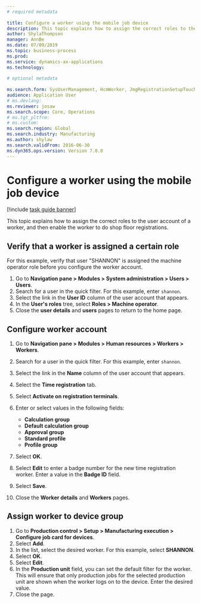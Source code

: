 ```yaml
--- 
# required metadata 
 
title: Configure a worker using the mobile job device
description: This topic explains how to assign the correct roles to the user account of a worker, and then enable the worker to do shop floor registrations. 
author: ShylaThompson
manager: AnnBe 
ms.date: 07/09/2019
ms.topic: business-process 
ms.prod:  
ms.service: dynamics-ax-applications 
ms.technology:  
 
# optional metadata 
 
ms.search.form: SysUserManagement, HcmWorker, JmgRegistrationSetupTouch, JmgRegistrationSetupAssignUsers   
audience: Application User 
# ms.devlang:  
ms.reviewer: josaw
ms.search.scope: Core, Operations 
# ms.tgt_pltfrm:  
# ms.custom:  
ms.search.region: Global
ms.search.industry: Manufacturing
ms.author: shylaw
ms.search.validFrom: 2016-06-30 
ms.dyn365.ops.version: Version 7.0.0 
---
```

# Configure a worker using the mobile job device

[!include [task guide banner](../../includes/task-guide-banner.md)]

This topic explains how to assign the correct roles to the user account of a worker, and then enable the worker to do shop floor registrations.

## Verify that a worker is assigned a certain role

For this example, verify that user "SHANNON" is assigned the machine operator role before you configure the worker account.

1. Go to **Navigation pane > Modules > System administration > Users > Users**.
2. Search for a user in the quick filter. For this example, enter `shannon`.
3. Select the link in the **User ID** column of the user account that appears.
4. In the **User's roles** tree, select **Roles > Machine operator**.
5. Close the **user details** and **users** pages to return to the home page.

## Configure worker account
1. Go to **Navigation pane > Modules > Human resources > Workers > Workers**.
2. Search for a user in the quick filter. For this example, enter `shannon`.
3. Select the link in the **Name** column of the user account that appears.
4. Select the **Time registration** tab.
5. Select **Activate on registration terminals**.
6. Enter or select values in the following fields:  

    - **Calculation group**  
    - **Default calculation group**  
    - **Approval group**  
    - **Standard profile**  
    - **Profile group**  

7. Select **OK**.
8. Select **Edit** to enter a badge number for the new time registration worker. Enter a value in the **Badge ID** field.
9. Select **Save**.
10. Close the **Worker details** and **Workers** pages.

## Assign worker to device group
1. Go to **Production control > Setup > Manufacturing execution > Configure job card for devices**.
2. Select **Add**.
3. In the list, select the desired worker. For this example, select **SHANNON**.
4. Select **OK**.
5. Select **Edit**.
6. In the **Production unit** field, you can set the default filter for the worker. This will ensure that only production jobs for the selected production unit are shown when the worker logs on to the device. Enter the desired value.
7. Close the page.

